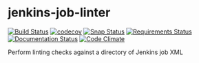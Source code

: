 # jenkins-job-linter

[![Build Status](https://travis-ci.org/OddBloke/jenkins-job-linter.svg?branch=master)](https://travis-ci.org/OddBloke/jenkins-job-linter)
[![codecov](https://codecov.io/gh/OddBloke/jenkins-job-linter/branch/master/graph/badge.svg)](https://codecov.io/gh/OddBloke/jenkins-job-linter)
[![Snap Status](https://build.snapcraft.io/badge/OddBloke/jenkins-job-linter.svg)](https://build.snapcraft.io/user/OddBloke/jenkins-job-linter)
[![Requirements Status](https://requires.io/github/OddBloke/jenkins-job-linter/requirements.svg?branch=master)](https://requires.io/github/OddBloke/jenkins-job-linter/requirements/?branch=master)
[![Documentation Status](https://readthedocs.org/projects/jenkins-job-linter/badge/?version=latest)](http://jenkins-job-linter.readthedocs.io/en/latest/?badge=latest)
[![Code Climate](https://codeclimate.com/github/OddBloke/jenkins-job-linter/badges/gpa.svg)](https://codeclimate.com/github/OddBloke/jenkins-job-linter)

Perform linting checks against a directory of Jenkins job XML
